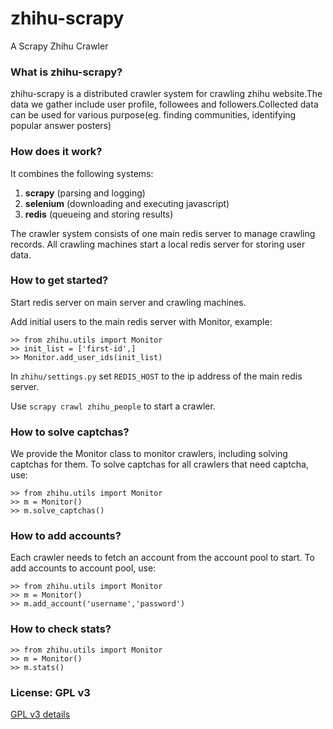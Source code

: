 zhihu-scrapy
============

A Scrapy Zhihu Crawler

### What is zhihu-scrapy?

zhihu-scrapy is a distributed crawler system for crawling zhihu website.The data we gather include user profile, followees and followers.Collected data can be used for various purpose(eg. finding communities, identifying popular answer posters)

### How does it work?

It combines the following systems:

1. **scrapy**	(parsing and logging)
2. **selenium**	(downloading and executing javascript)
3. **redis**	(queueing and storing results)

The crawler system consists of one main redis server to manage crawling records.
All crawling machines start a local redis server for storing user data.

### How to get started?

Start redis server on main server and crawling machines.

Add initial users to the main redis server with Monitor, example:

```
>> from zhihu.utils import Monitor
>> init_list = ['first-id',]
>> Monitor.add_user_ids(init_list)
```

In `zhihu/settings.py` set `REDIS_HOST` to the ip address of the main redis server.

Use `scrapy crawl zhihu_people` to start a crawler.

### How to solve captchas?

We provide the Monitor class to monitor crawlers, including solving captchas for them.
To solve captchas for all crawlers that need captcha, use:

```
>> from zhihu.utils import Monitor
>> m = Monitor()
>> m.solve_captchas()
```

### How to add accounts?

Each crawler needs to fetch an account from the account pool to start. To add accounts to account pool, use:

```
>> from zhihu.utils import Monitor
>> m = Monitor()
>> m.add_account('username','password')
```

### How to check stats?

```
>> from zhihu.utils import Monitor
>> m = Monitor()
>> m.stats()
```

### License: GPL v3

[GPL v3 details](http://www.gnu.org/licenses/gpl-2.0.txt)
